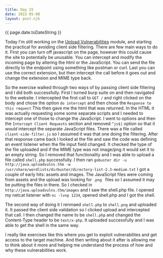 ```yaml
---
title: Day 25
date: 2022-05-08
layout: post.njk
---
```


{{ page.date.toDateString }}

Today I'm still working on the [Upload Vulnerabilities](https://tryhackme.com/room/uploadvulns) module, and starting the practical for avoiding client side filtering. There are few main ways to do it. First you can turn off javascript on the page, however this could cause the site to potentially be unusable. You can intercept and modify the incoming page by altering the html or the JavaScript. You can send the file directly to the endpoint using something like postman or curl. Last you can use the correct extension, but then intercept the call before it goes out and change the extension and MIME type back.

So the exercise walked through two ways of by passing client side filtering and I did both successfully. First I turned burp suite on and then navigated to the website. I intercepted the first call to `GET /` and right clicked on the body and chose the option `do intercept` and then chose the `Response to this request` This then gave me the html that was returned. In the HTML it was actually requesting some some separate scripts and I needed to intercept one of those to change the JavaScript. I went to options and then the `Intercept Client Requests` section and removed `^js$|` option so that it *would* intercept the separate JavaScript files. There was a file called `client-side-filter.js` so I assumed it was that one doing the filtering. After that response came back I looked at the file and saw the code was defining an event listener when the file input field changed. It checked the type of the file uploaded and if the MIME type was not image/png it would set it to an empty string. So I removed that functionality and I was able to upload a file called `shell.php` successfully. I then ran `gobuster dir -u http://java.uploadvulns.thm -w /usr/share/wordlists/dirbuster/directory-list-2.3-medium.txt` I got a couple of early hits: assets and images. The JavaScript files were coming from assets and the upload was looking for `.png ` files so I assumed it may be putting the files in there. So I checked in `http://java.uploadvulns.thm/images` and I saw the shell.php file. I opened my netcat listener with `nc -lvnp 1234`, opened shell.php and I got the shell.

The second way of doing it I renmaed `shell.php` to `shell.png` and uploaded it. It passed the client side validation so I clicked upload and intercepted that call. I then changed the name to be `shell.php` and changed the Content-Type header to be `text/x-php`. It uploaded successfully and I was able to get the shell in the same way.

I really like exercises like this where you get to exploit vulnerabilites and get access to the target machine. And then writing about it after is allowing me to think about it more and helping me understand the process of how and why these vulnerabilities work.